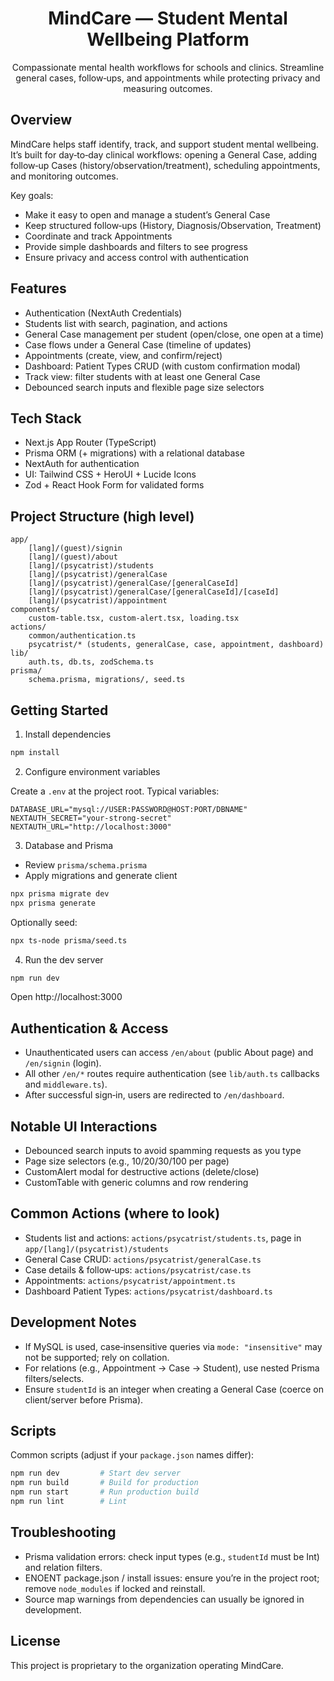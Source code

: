 <div align="center">

# MindCare — Student Mental Wellbeing Platform

Compassionate mental health workflows for schools and clinics. Streamline general cases, follow‑ups, and appointments while protecting privacy and measuring outcomes.

</div>

## Overview

MindCare helps staff identify, track, and support student mental wellbeing. It’s built for day‑to‑day clinical workflows: opening a General Case, adding follow‑up Cases (history/observation/treatment), scheduling appointments, and monitoring outcomes.

Key goals:
- Make it easy to open and manage a student’s General Case
- Keep structured follow‑ups (History, Diagnosis/Observation, Treatment)
- Coordinate and track Appointments
- Provide simple dashboards and filters to see progress
- Ensure privacy and access control with authentication

## Features

- Authentication (NextAuth Credentials)
- Students list with search, pagination, and actions
- General Case management per student (open/close, one open at a time)
- Case flows under a General Case (timeline of updates)
- Appointments (create, view, and confirm/reject)
- Dashboard: Patient Types CRUD (with custom confirmation modal)
- Track view: filter students with at least one General Case
- Debounced search inputs and flexible page size selectors

## Tech Stack

- Next.js App Router (TypeScript)
- Prisma ORM (+ migrations) with a relational database
- NextAuth for authentication
- UI: Tailwind CSS + HeroUI + Lucide Icons
- Zod + React Hook Form for validated forms

## Project Structure (high level)

```
app/
	[lang]/(guest)/signin
	[lang]/(guest)/about
	[lang]/(psycatrist)/students
	[lang]/(psycatrist)/generalCase
	[lang]/(psycatrist)/generalCase/[generalCaseId]
	[lang]/(psycatrist)/generalCase/[generalCaseId]/[caseId]
	[lang]/(psycatrist)/appointment
components/
	custom-table.tsx, custom-alert.tsx, loading.tsx
actions/
	common/authentication.ts
	psycatrist/* (students, generalCase, case, appointment, dashboard)
lib/
	auth.ts, db.ts, zodSchema.ts
prisma/
	schema.prisma, migrations/, seed.ts
```

## Getting Started

1) Install dependencies

```bash
npm install
```

2) Configure environment variables

Create a `.env` at the project root. Typical variables:

```
DATABASE_URL="mysql://USER:PASSWORD@HOST:PORT/DBNAME"
NEXTAUTH_SECRET="your-strong-secret"
NEXTAUTH_URL="http://localhost:3000"
```

3) Database and Prisma

- Review `prisma/schema.prisma`
- Apply migrations and generate client

```bash
npx prisma migrate dev
npx prisma generate
```

Optionally seed:

```bash
npx ts-node prisma/seed.ts
```

4) Run the dev server

```bash
npm run dev
```

Open http://localhost:3000

## Authentication & Access

- Unauthenticated users can access `/en/about` (public About page) and `/en/signin` (login).
- All other `/en/*` routes require authentication (see `lib/auth.ts` callbacks and `middleware.ts`).
- After successful sign‑in, users are redirected to `/en/dashboard`.

## Notable UI Interactions

- Debounced search inputs to avoid spamming requests as you type
- Page size selectors (e.g., 10/20/30/100 per page)
- CustomAlert modal for destructive actions (delete/close)
- CustomTable with generic columns and row rendering

## Common Actions (where to look)

- Students list and actions: `actions/psycatrist/students.ts`, page in `app/[lang]/(psycatrist)/students`
- General Case CRUD: `actions/psycatrist/generalCase.ts`
- Case details & follow‑ups: `actions/psycatrist/case.ts`
- Appointments: `actions/psycatrist/appointment.ts`
- Dashboard Patient Types: `actions/psycatrist/dashboard.ts`

## Development Notes

- If MySQL is used, case‑insensitive queries via `mode: "insensitive"` may not be supported; rely on collation.
- For relations (e.g., Appointment → Case → Student), use nested Prisma filters/selects.
- Ensure `studentId` is an integer when creating a General Case (coerce on client/server before Prisma).

## Scripts

Common scripts (adjust if your `package.json` names differ):

```bash
npm run dev         # Start dev server
npm run build       # Build for production
npm run start       # Run production build
npm run lint        # Lint
```

## Troubleshooting

- Prisma validation errors: check input types (e.g., `studentId` must be Int) and relation filters.
- ENOENT package.json / install issues: ensure you’re in the project root; remove `node_modules` if locked and reinstall.
- Source map warnings from dependencies can usually be ignored in development.

## License

This project is proprietary to the organization operating MindCare.

